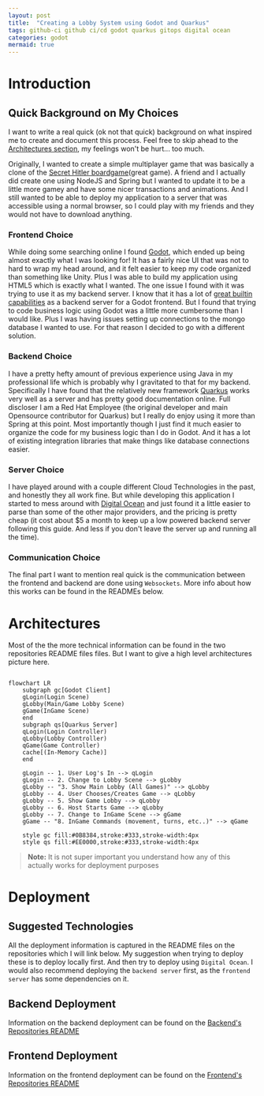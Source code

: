 ```yaml
---
layout: post
title:  "Creating a Lobby System using Godot and Quarkus"
tags: github-ci github ci/cd godot quarkus gitops digital ocean
categories: godot
mermaid: true
---
```


# Introduction

## Quick Background on My Choices

I want to write a real quick (ok not that quick) background on what inspired me to create and document this process. Feel free to skip ahead to the [Architectures section](#architectures), my feelings won't be hurt... too much.

Originally, I wanted to create a simple multiplayer game that was basically a clone of the [Secret Hitler boardgame](https://boardgamegeek.com/boardgame/188834/secret-hitler)(great game). A friend and I actually did create one using NodeJS and Spring but I wanted to update it to be a little more gamey and have some nicer transactions and animations. And I still wanted to be able to deploy my application to a server that was accessible using a normal browser, so I could play with my friends and they would not have to download anything.

### Frontend Choice

While doing some searching online I found [Godot](https://godotengine.org/), which ended up being almost exactly what I was looking for! It has a fairly nice UI that was not to hard to wrap my head around, and it felt easier to keep my code organized than something like Unity. Plus I was able to build my application using HTML5 which is exactly what I wanted. The one issue I found with it was trying to use it as my backend server. I know that it has a lot of [great builtin capabilities](https://docs.godotengine.org/en/stable/tutorials/networking/high_level_multiplayer.html) as a backend server for a Godot frontend. But I found that trying to code business logic using Godot was a little more cumbersome than I would like. Plus I was having issues setting up connections to the mongo database I wanted to use. For that reason I decided to go with a different solution.

### Backend Choice

I have a pretty hefty amount of previous experience using Java in my professional life which is probably why I gravitated to that for my backend. Specifically I have found that the relatively new framework [Quarkus](https://quarkus.io/) works very well as a server and has pretty good documentation online. Full discloser I am a Red Hat Employee (the original developer and main Opensource contributor for Quarkus) but I really do enjoy using it more than Spring at this point. Most importantly though I just find it much easier to organize the code for my business logic than I do in Godot. And it has a lot of existing integration libraries that make things like database connections easier.

### Server Choice

I have played around with a couple different Cloud Technologies in the past, and honestly they all work fine. But while developing this application I started to mess around with [Digital Ocean](https://cloud.digitalocean.com/) and just found it a little easier to parse than some of the other major providers, and the pricing is pretty cheap (it cost about $5 a month to keep up a low powered backend server following this guide. And less if you don't leave the server up and running all the time).

### Communication Choice

The final part I want to mention real quick is the communication between the frontend and backend are done using `Websockets`. More info about how this works can be found in the READMEs below.

# Architectures

Most of the the more technical information can be found in the two repositories README files files. But I want to give a high level architectures picture here.

```mermaid

flowchart LR
    subgraph gc[Godot Client]
    gLogin(Login Scene)
    gLobby(Main/Game Lobby Scene)
    gGame(InGame Scene)
    end
    subgraph qs[Quarkus Server]
    qLogin(Login Controller)
    qLobby(Lobby Controller)
    qGame(Game Controller)
    cache[(In-Memory Cache)]
    end
    
    gLogin -- 1. User Log's In --> qLogin
    gLogin -- 2. Change to Lobby Scene --> gLobby
    gLobby -- "3. Show Main Lobby (All Games)" --> qLobby
    gLobby -- 4. User Chooses/Creates Game --> qLobby
    gLobby -- 5. Show Game Lobby --> qLobby
    gLobby -- 6. Host Starts Game --> qLobby
    gLobby -- 7. Change to InGame Scene --> gGame
    gGame -- "8. InGame Commands (movement, turns, etc..)" --> qGame

    style gc fill:#0B8384,stroke:#333,stroke-width:4px
    style qs fill:#EE0000,stroke:#333,stroke-width:4px
```

 > **Note:** It is not super important you understand how any of this actually works for deployment purposes

# Deployment

## Suggested Technologies

All the deployment information is captured in the README files on the repositories which I will link below. My suggestion when trying to deploy these is to deploy locally first. And then try to deploy using `Digital Ocean`. I would also recommend deploying the `backend server` first, as the `frontend server` has some dependencies on it.

## Backend Deployment

Information on the backend deployment can be found on the [Backend's Repositories README](https://github.com/Jaland/godot-lobby-backend)

## Frontend Deployment

Information on the frontend deployment can be found on the [Frontend's Repositories README](https://github.com/Jaland/godot-lobby-frontend)